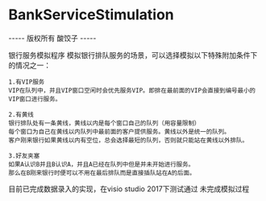 # BankServiceStimulation

----- 版权所有 酸饺子 -----

银行服务模拟程序
模拟银行排队服务的场景，可以选择模拟以下特殊附加条件下的情况之一：

    1.有VIP服务
    VIP在队列中，并且VIP窗口空闲时会优先服务VIP。即排在最前面的VIP会直接到编号最小的VIP窗口进行服务。

    2.有黄线
    银行排队处有一条黄线，黄线以内是每个窗口自己的队列（用容量限制）
    每个窗口为自己在黄线以内队列中最前面的客户提供服务。黄线以外是统一的队列。
    客户刚来银行如果黄线以内有空位，总会选择最短的队列，否则就只能站在黄线以外排队。

    3.好友夹塞
    如果A认识B并且B认识A，并且A已经在队列中但是并未开始进行服务。
    那么在B刚来银行时便可以不用在最后排队而是直接插队站在A的后面。

目前已完成数据录入的实现，在visio studio 2017下测试通过
未完成模拟过程


